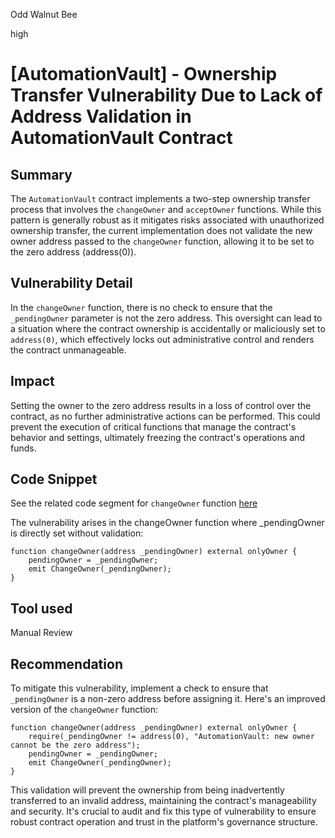 Odd Walnut Bee

high

# [AutomationVault] - Ownership Transfer Vulnerability Due to Lack of Address Validation in AutomationVault Contract

## Summary
The `AutomationVault` contract implements a two-step ownership transfer process that involves the `changeOwner` and `acceptOwner` functions. While this pattern is generally robust as it mitigates risks associated with unauthorized ownership transfer, the current implementation does not validate the new owner address passed to the `changeOwner` function, allowing it to be set to the zero address (address(0)).

## Vulnerability Detail
In the `changeOwner` function, there is no check to ensure that the `_pendingOwner` parameter is not the zero address. This oversight can lead to a situation where the contract ownership is accidentally or maliciously set to `address(0)`, which effectively locks out administrative control and renders the contract unmanageable.

## Impact
Setting the owner to the zero address results in a loss of control over the contract, as no further administrative actions can be performed. This could prevent the execution of critical functions that manage the contract's behavior and settings, ultimately freezing the contract's operations and funds.

## Code Snippet
See the related code segment for `changeOwner` function [here](https://github.com/sherlock-audit/2024-04-xkeeper/blob/main/xkeeper-core/solidity/contracts/core/AutomationVault.sol#L112-L115)

The vulnerability arises in the changeOwner function where _pendingOwner is directly set without validation:
```solidity
function changeOwner(address _pendingOwner) external onlyOwner {
    pendingOwner = _pendingOwner;
    emit ChangeOwner(_pendingOwner);
}
```

## Tool used
Manual Review

## Recommendation
To mitigate this vulnerability, implement a check to ensure that `_pendingOwner` is a non-zero address before assigning it. Here's an improved version of the `changeOwner` function:
```solidity
function changeOwner(address _pendingOwner) external onlyOwner {
    require(_pendingOwner != address(0), "AutomationVault: new owner cannot be the zero address");
    pendingOwner = _pendingOwner;
    emit ChangeOwner(_pendingOwner);
}
```

This validation will prevent the ownership from being inadvertently transferred to an invalid address, maintaining the contract's manageability and security. It's crucial to audit and fix this type of vulnerability to ensure robust contract operation and trust in the platform's governance structure.